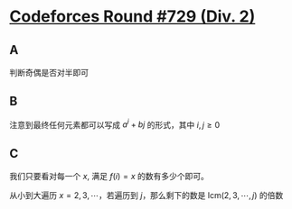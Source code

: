 # [Codeforces Round #729 (Div. 2)](https://codeforces.com/contest/1542)

## A

判断奇偶是否对半即可

## B

注意到最终任何元素都可以写成  $a^i + b j$ 的形式，其中 $i, j \geq 0$ 

## C

我们只要看对每一个 $x$, 满足 $f(i) = x$ 的数有多少个即可。

从小到大遍历 $x = 2, 3, \cdots$，若遍历到 $j$，那么剩下的数是 $\text{lcm}(2, 3, \cdots, j)$ 的倍数

